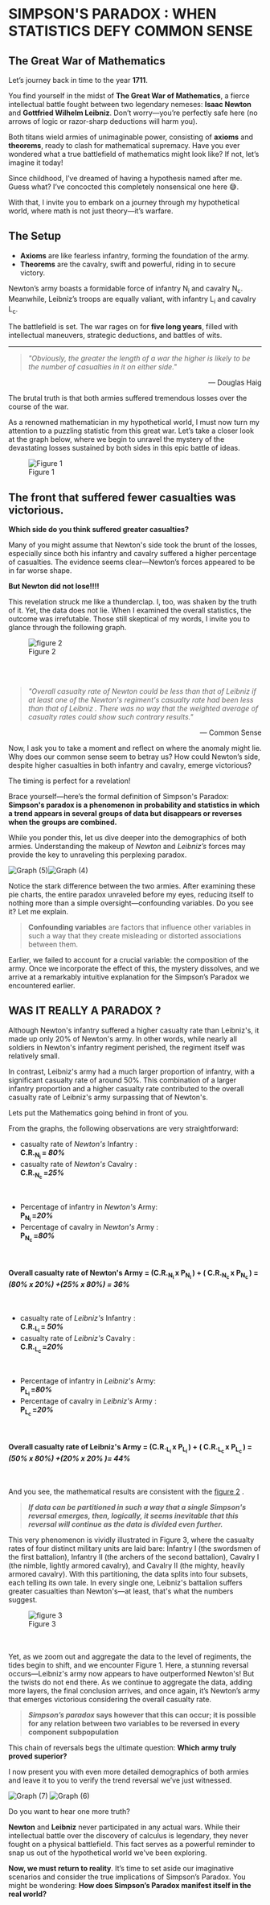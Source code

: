 



# SIMPSON'S PARADOX : WHEN STATISTICS  DEFY COMMON SENSE 










## The Great War of Mathematics  

Let’s journey back in time to the year **1711**.  

You find yourself in the midst of **The Great War of Mathematics**, a fierce intellectual battle fought between two legendary nemeses: **Isaac Newton** and **Gottfried Wilhelm Leibniz**. Don’t worry—you’re perfectly safe here (no arrows of logic or razor-sharp deductions will harm you).  

Both titans wield armies of unimaginable power, consisting of **axioms** and **theorems**, ready to clash for mathematical supremacy. Have you ever wondered what a true battlefield of mathematics might look like? If not, let’s imagine it today!  

Since childhood, I’ve dreamed of having a hypothesis named after me. Guess what? I’ve concocted this completely nonsensical one  here 😅.  

<!-- From this point on, your journey into my hypothetical world begins...   -->

With that, I invite you to embark on a journey through my hypothetical world, where math is not just theory—it’s warfare.

## The Setup  

- **Axioms** are like fearless infantry, forming the foundation of the army.  
- **Theorems** are the cavalry, swift and powerful, riding in to secure victory.  

Newton’s army boasts a formidable force of infantry  N<sub>i</sub> and cavalry  N<sub>c</sub>. Meanwhile, Leibniz’s troops are equally valiant, with infantry  L<sub>i</sub> and cavalry  L<sub>c</sub>.  

The battlefield is set. The war rages on for **five long years**, filled with intellectual maneuvers, strategic deductions, and battles of wits.  

---



>_"Obviously, the greater the length of a war the higher is likely to be the number of casualties in it on either side."_
<p align="right">— Douglas Haig</p>

            
<!-- 
Enough philosophy for the time being but the truth is both the  Armies suffered huge losses.
As a renowned mathematician in my hypothetical world,I must analyse a puzzling statistic of the great war.Look at the graph below. -->


The brutal truth is that both armies suffered tremendous losses over the course of the war. 
<!-- The toll of this conflict, while intellectual in nature, came at a heavy price. -->

As a renowned mathematician in my hypothetical world, I must now turn my attention to a puzzling statistic from this great war. Let’s take a closer look at the graph below, where we begin to unravel the mystery of the devastating losses sustained by both sides in this epic battle of ideas.

<!-- ![fig1](https://github.com/user-attachments/assets/f76d0c38-0dc6-4aee-bed4-2f11c78b62b6) -->


<figure>
  <img src="https://github.com/user-attachments/assets/f72bf927-66ef-416e-aa00-4f4d89f12bfa" alt="Figure 1" />
  <figcaption>Figure 1</figcaption>
</figure>




<!-- 
_**The front that suffered fewer casualties was victorious.**_

**Which side do you think suffered greater casualties ?**

Most of you would have guessed Newton suffered more casualties just because both infantry and cavalry had higher casualty percentage.


**But Newton did not lose!!!!**


I myself was shaken by this truth but had to believe it when I saw the  overall data.Those still skeptical of my words, glance through the following graph.
 -->




<!-- Here's a revised and dramatic continuation of your article: -->

##  **The front that suffered fewer casualties was victorious.**

**Which side do you think suffered greater casualties?**

Many of you might assume that Newton's side took the brunt of the losses, especially since both his infantry and cavalry suffered a higher percentage of casualties. The evidence seems clear—Newton’s forces appeared to be in far worse shape.

**But Newton did not lose!!!!**

This revelation struck me like a thunderclap. I, too, was shaken by the truth of it. Yet, the data does not lie. When I examined the overall statistics, the outcome was irrefutable. Those still skeptical of my words, I invite you to glance through the following graph.
<!-- ![fig_2](https://github.com/user-attachments/assets/a5e9980b-b348-4fae-985c-fd65bae891a2) -->


<figure>
  <img src="https://github.com/user-attachments/assets/3c0e21e4-d2ac-4deb-b42c-0a425e7b5447" alt="figure 2" />
  <figcaption>Figure 2</figcaption>
</figure>

<br>
<br>

 >_"Overall casualty rate of Newton could
 be less than that of Leibniz if at least one of the Newton's regiment's casualty rate had been less than that of Leibniz . There was no way that the weighted average of casualty rates could show such contrary results."_
 <p align="right">— Common Sense</p>

<!-- - Common Sense** -->




<!-- 
I would like you  to give yourself a minute to think where the anomaly lies in our common senses.


Meanwhile Let us explore the demographics of both the armies. -->


Now, I ask you to take a moment and reflect on where the anomaly might lie. Why does our common sense seem to betray us? How could Newton’s side, despite higher casualties in both infantry and cavalry, emerge victorious?

The timing is perfect for a revelation!

Brace yourself—here’s the formal definition of Simpson's Paradox:
**Simpson's paradox is a phenomenon in probability and statistics in which a trend appears in several groups of data but disappears or reverses when the groups are combined.**

While you ponder this, let us dive deeper into the demographics of both armies. Understanding the makeup of _Newton_ and _Leibniz’s_ forces may provide the key to unraveling this perplexing paradox.



<!-- # BLOG1 -->
<!-- Pictures for blog -->

<!-- ![Graph](https://github.com/user-attachments/assets/a5e9980b-b348-4fae-985c-fd65bae891a2) -->


<!-- ![Graph (1)](https://github.com/user-attachments/assets/f76d0c38-0dc6-4aee-bed4-2f11c78b62b6) -->

<!-- ![Graph (7)](https://github.com/user-attachments/assets/d2093f08-b680-4943-b76d-7a8dfb7575b0) -->
<!-- ![Graph (6)](https://github.com/user-attachments/assets/11471a87-33eb-4556-9231-5a53ed1aa80d) -->
![Graph (5)](https://github.com/user-attachments/assets/db339c93-c74d-42b2-a3f9-0976d5f0475d)![Graph (4)](https://github.com/user-attachments/assets/03185bdb-e02d-4271-a400-35b0f828a241)

<!-- 

 <table>
  <tr>
    <td><img src="https://github.com/user-attachments/assets/db339c93-c74d-42b2-a3f9-0976d5f0475d" alt="Graph 1" width="1000"/></td>
    <td><img src="https://github.com/user-attachments/assets/03185bdb-e02d-4271-a400-35b0f828a241" alt="Graph 2" width="1000"/></td>
  </tr>
</table>  -->

<!-- 
Notice the stark difference between the two armies. After seeing these pie charts, the whole paradox dissolved to mere ignorance of **_confounding variables_** to me. Do you get it ?Let me explain  it to you .


>What are confounding variables?

>Confounding variables are those that affect other variables in a way that produces spurious or distorted associations between two variables. 

Earlier we were missing a crucial variable that is ,the composition of army.If we incorporate the effect of it ,it turns out that we have a very intuitive explanation of Simplson's Pardox encountered before. -->



Notice the stark difference between the two armies. After examining these pie charts, the entire paradox unraveled before my eyes, reducing itself to nothing more than a simple oversight—confounding variables. Do you see it? Let me explain.

<!-- What are confounding variables? -->

>**Confounding variables** are factors that influence other variables in such a way that they create misleading or distorted associations between them.

Earlier, we failed to account for a crucial variable: the composition of the army. Once we incorporate the effect of this, the mystery dissolves, and we arrive at a remarkably intuitive explanation for the Simpson’s Paradox we encountered earlier.

## WAS IT REALLY A PARADOX ?




Although Newton's infantry suffered a higher casualty rate than Leibniz's, it made up only 20% of Newton's army. In other words, while nearly all soldiers in Newton's infantry regiment perished, the regiment itself was relatively small. 

In contrast, Leibniz's army had a much larger proportion of infantry, with a significant casualty rate of around 50%. This combination of a larger infantry proportion and a higher casualty rate contributed to the overall casualty rate of Leibniz's army surpassing that of Newton's.

Lets put the Mathematics going behind in front of you.


From the graphs, the following observations are very straightforward:

+ casualty rate of _Newton's_ Infantry :<br> **C.R.<sub>N<sub>i </sub> </sub> = _80%_**
+ casualty rate of _Newton's_ Cavalry :<br> **C.R.<sub>N<sub>c </sub> </sub>=_25%_**<br>

<br>


+ Percentage of infantry in _Newton's_  Army: <br>**P<sub>N<sub>i </sub> </sub>=_20%_**
+ Percentage of cavalry in _Newton's_ Army :<br> **P<sub>N<sub>c </sub> </sub>=_80%_**

<br>


#### **Overall casualty rate of Newton's Army = (C.R.<sub>N<sub>i </sub> </sub>x P<sub>N<sub>i </sub> </sub>) + ( C.R.<sub>N<sub>c </sub> </sub>x P<sub>N<sub>c </sub> </sub>) = _(80% x 20%) +(25% x 80%) = 36%_**

<br>

+ casualty rate of _Leibniz's_ Infantry :<br> **C.R.<sub>L<sub>i </sub> </sub> = _50%_**
+ casualty rate of _Leibniz's_ Cavalry :<br> **C.R.<sub>L<sub>c </sub> </sub>=_20%_**

<br>

+ Percentage of infantry in _Leibniz's_  Army:<br> **P<sub>L<sub>i </sub> </sub>=_80%_**
+ Percentage of cavalry in _Leibniz's_ Army :<br> **P<sub>L<sub>c </sub> </sub>=_20%_**

<br>




#### **Overall casualty rate of Leibniz's Army = (C.R.<sub>L<sub>i </sub> </sub> x  P<sub>L<sub>i </sub> </sub>) + ( C.R.<sub>L<sub>c </sub> </sub> x P<sub>L<sub>c </sub> </sub>) = _(50% x 80%) +(20% x 20% )= 44%_**

<!-- 

(casualty rate of infantry ) \* (Percentage of infantry in Army)+(casualty rate of cavalry)\*(Percentage of cavalry in Army)=** -->
<br>

And you see, the mathematical results are consistent with the [figure 2](https://github.com/user-attachments/assets/a5e9980b-b348-4fae-985c-fd65bae891a2) .




 >_**If data can be partitioned in such a way that a single Simpson's reversal emerges, then, logically, it seems inevitable that this reversal will continue as the data is divided even further.**_

This very phenomenon is vividly illustrated in Figure 3, where the casualty rates of four distinct military units are laid bare: Infantry I (the swordsmen of the first battalion), Infantry II (the archers of the second battalion), Cavalry I (the nimble, lightly armored cavalry), and Cavalry II (the mighty, heavily armored cavalry). With this partitioning, the data splits into four subsets, each telling its own tale. In every single one, Leibniz's battalion suffers greater casualties than Newton's—at least, that's what the numbers suggest.

<figure>
  <img src="https://github.com/user-attachments/assets/a259b996-daae-4836-a751-18b5d5144ebb" alt="figure 3" />
  <figcaption>Figure 3</figcaption>
</figure>

<br>
<br>
Yet, as we zoom out and aggregate the data to the level of regiments, the tides begin to shift, and we encounter Figure 1. Here, a stunning reversal occurs—Leibniz's army now appears to have outperformed Newton's! But the twists do not end there. As we continue to aggregate the data, adding more layers, the final conclusion arrives, and once again, it’s Newton’s army that emerges victorious considering the  overall casualty rate.


>**_Simpson’s paradox_ says
 however that this can occur; it is possible for any relation between two variables to be reversed
 in every component subpopulation**
<!-- Time is perfect to give you the formal definition for simpson's paradox. -->



This chain of reversals begs the ultimate question: **Which army truly proved superior?**

<!-- I provide you with even detailed demographics of both the armies and leave it up to you to verify the trend reversal we just saw. -->
I now present you with even more detailed demographics of both armies and leave it to you to verify the trend reversal we’ve just witnessed.

![Graph (7)](https://github.com/user-attachments/assets/d2093f08-b680-4943-b76d-7a8dfb7575b0)
![Graph (6)](https://github.com/user-attachments/assets/11471a87-33eb-4556-9231-5a53ed1aa80d)

<!-- 
<figure>
  <img src="https://github.com/user-attachments/assets/bdd688ab-5e3c-4098-9682-bf1385418091" alt="Placeholder Image" />
  <figcaption>Figure_3</figcaption>
</figure> -->



<!-- ![Graph (2)](https://github.com/user-attachments/assets/bdd688ab-5e3c-4098-9682-bf1385418091) -->


<!-- Do you want to hear one more truth?
Newton and Leibniz never wenrt to war.This banger was needed to wake you up 
We are short of time and we must come out of my hypothetical world ....its time to wake up from from imaginations and keep hypothesis aside. you might wonder how does simpson paradox manifest itself in reality
 -->






Do you want to hear one more truth?

**Newton** and **Leibniz** never participated in any actual wars. While their intellectual battle over the discovery of calculus is legendary, they never fought on a physical battlefield. This fact serves as a powerful reminder to snap us out of the hypothetical world we've been exploring.

**Now, we must return to reality**. It’s time to set aside our imaginative scenarios and consider the true implications of Simpson’s Paradox. You might be wondering:
 **How does Simpson’s Paradox manifest itself in the real world?**




<br><br><br><br><br><br><br><br><br><br>










****

**Do  still you believe the statistical phenomenon described above should be considered a paradox?**

>Mathematician Jordan Ellenberg argues that Simpson's paradox is misnamed as **"there's no contradiction involved, just two different ways to think about the same data"** and suggests that its lesson **"isn't really to tell us which viewpoint to take but to insist that we keep both the parts and the whole in mind at once."**

Although criticized, Simpson's paradox remains a fascinating and frequently explored topic in statistics and data analysis. Its ongoing study across diverse disciplines highlights the importance of nuanced statistical methods and the dangers of oversimplifying data interpretations.
























